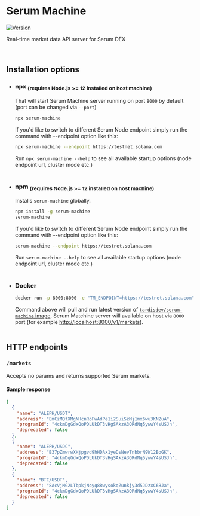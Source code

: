 # Serum Machine

[![Version](https://img.shields.io/npm/v/serum-machine.svg)](https://www.npmjs.org/package/serum-machine)

Real-time market data API server for Serum DEX

<br/>

## Installation options

- ### npx <sub>(requires Node.js >= 12 installed on host machine)</sub>

  That will start Serum Machine server running on port `8000` by default (port can be changed via `--port`)

  ```sh
  npx serum-machine
  ```

  If you'd like to switch to different Serum Node endpoint simply run the command with --endpoint option like this:

  ```sh
  npx serum-machine --endpoint https://testnet.solana.com
  ```

  Run `npx serum-machine --help` to see all available startup options (node endpoint url, cluster mode etc.)
  <br/>
  <br/>

- ### npm <sub>(requires Node.js >= 12 installed on host machine)</sub>

  Installs `serum-machine` globally.

  ```sh
  npm install -g serum-machine
  serum-machine
  ```

  If you'd like to switch to different Serum Node endpoint simply run the command with --endpoint option like this:

  ```sh
  serum-machine --endpoint https://testnet.solana.com
  ```

  Run `serum-machine --help` to see all available startup options (node endpoint url, cluster mode etc.)
  <br/>
  <br/>

- ### Docker

  ```sh
  docker run -p 8000:8000 -e "TM_ENDPOINT=https://testnet.solana.com" -d tardisdev/serum-machine
  ```

  Command above will pull and run latest version of [`tardisdev/serum-machine` image](https://hub.docker.com/r/tardisdev/serum-machine). Serum Matchine server will available on host via `8000` port (for example [http://localhost:8000/v1/markets](http://localhost:8000/v1/markets)).
  <br/>
  <br/>

## HTTP endpoints

### `/markets`

Accepts no params and returns supported Serum markets.

#### Sample response

```json
[
  {
    "name": "ALEPH/USDT",
    "address": "EmCzMQfXMgNHcnRoFwAdPe1i2SuiSzMj1mx6wu3KN2uA",
    "programId": "4ckmDgGdxQoPDLUkDT3vHgSAkzA3QRdNq5ywwY4sUSJn",
    "deprecated": false
  },
  {
    "name": "ALEPH/USDC",
    "address": "B37pZmwrwXHjpgvd9hHDAx1yeDsNevTnbbrN9W12BoGK",
    "programId": "4ckmDgGdxQoPDLUkDT3vHgSAkzA3QRdNq5ywwY4sUSJn",
    "deprecated": false
  },
  {
    "name": "BTC/USDT",
    "address": "8AcVjMG2LTbpkjNoyq8RwysokqZunkjy3d5JDzxC6BJa",
    "programId": "4ckmDgGdxQoPDLUkDT3vHgSAkzA3QRdNq5ywwY4sUSJn",
    "deprecated": false
  }
]
```
